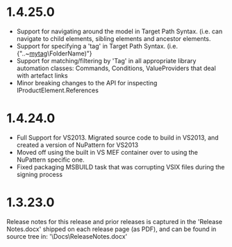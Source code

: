 # 1.4.25.0
* Support for navigating around the model in Target Path Syntax. (i.e. can navigate to child elements, sibling elements and ancestor elements.
* Support for specifying a 'tag' in Target Path Syntax. (i.e. {"..\~[mytag](mytag)\FolderName)"}
* Support for matching/filtering by 'Tag' in all appropriate library automation classes: Commands, Conditions, ValueProviders that deal with artefact links
* Minor breaking changes to the API for inspecting IProductElement.References
# 1.4.24.0
* Full Support for VS2013. Migrated source code to build in VS2013, and created a version of NuPattern for VS2013
* Moved off using the built in VS MEF container over to using the NuPattern specific one.
* Fixed packaging MSBUILD task that was corrupting VSIX files during the signing process
# 1.3.23.0
Release notes for this release and prior releases is captured in the 'Release Notes.docx' shipped on each release page (as PDF), and can be found in source tree in: '\Docs\ReleaseNotes.docx'